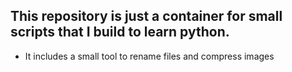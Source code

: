 ## This repository is just a container for small scripts that I build to learn python.
- It includes a small tool to rename files and compress images

